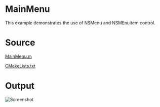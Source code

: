 # MainMenu

This example demonstrates the use of NSMenu and NSMEnuItem control.

# Source

[MainMenu.m](./MainMenu.m)

[CMakeLists.txt](./CMakeLists.txt)

# Output

![Screenshot](../../docs/Pictures/MainMenu.png)
